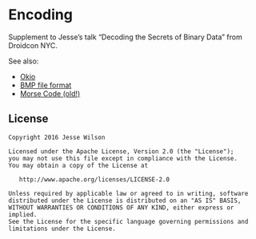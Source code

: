 Encoding
========

Supplement to Jesse’s talk “Decoding the Secrets of Binary Data” from Droidcon NYC.

See also:

 * [Okio](https://github.com/square/okio)
 * [BMP file format](https://en.wikipedia.org/wiki/BMP_file_format)
 * [Morse Code (old!)](https://github.com/JakeWharton/SMSMorse)


License
-------

    Copyright 2016 Jesse Wilson

    Licensed under the Apache License, Version 2.0 (the "License");
    you may not use this file except in compliance with the License.
    You may obtain a copy of the License at

       http://www.apache.org/licenses/LICENSE-2.0

    Unless required by applicable law or agreed to in writing, software
    distributed under the License is distributed on an "AS IS" BASIS,
    WITHOUT WARRANTIES OR CONDITIONS OF ANY KIND, either express or implied.
    See the License for the specific language governing permissions and
    limitations under the License.

